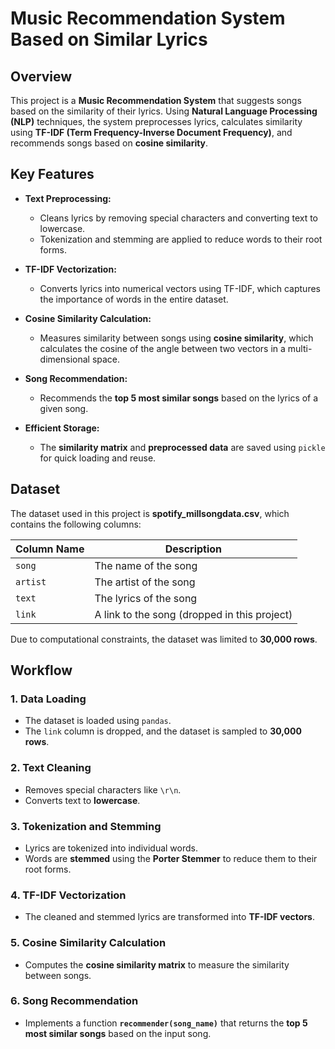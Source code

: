 # Music Recommendation System Based on Similar Lyrics

## Overview  
This project is a **Music Recommendation System** that suggests songs based on the similarity of their lyrics. Using **Natural Language Processing (NLP)** techniques, the system preprocesses lyrics, calculates similarity using **TF-IDF (Term Frequency-Inverse Document Frequency)**, and recommends songs based on **cosine similarity**.

## Key Features  

- **Text Preprocessing:**  
  - Cleans lyrics by removing special characters and converting text to lowercase.  
  - Tokenization and stemming are applied to reduce words to their root forms.  

- **TF-IDF Vectorization:**  
  - Converts lyrics into numerical vectors using TF-IDF, which captures the importance of words in the entire dataset.  

- **Cosine Similarity Calculation:**  
  - Measures similarity between songs using **cosine similarity**, which calculates the cosine of the angle between two vectors in a multi-dimensional space.  

- **Song Recommendation:**  
  - Recommends the **top 5 most similar songs** based on the lyrics of a given song.  

- **Efficient Storage:**  
  - The **similarity matrix** and **preprocessed data** are saved using `pickle` for quick loading and reuse.  

## Dataset  

The dataset used in this project is **spotify_millsongdata.csv**, which contains the following columns:  

| Column Name | Description |  
|-------------|------------|  
| `song` | The name of the song |  
| `artist` | The artist of the song |  
| `text` | The lyrics of the song |  
| `link` | A link to the song (dropped in this project) |  

Due to computational constraints, the dataset was limited to **30,000 rows**.  

## Workflow  

### 1. Data Loading  
- The dataset is loaded using `pandas`.  
- The `link` column is dropped, and the dataset is sampled to **30,000 rows**.  

### 2. Text Cleaning  
- Removes special characters like `\r\n`.  
- Converts text to **lowercase**.  

### 3. Tokenization and Stemming  
- Lyrics are tokenized into individual words.  
- Words are **stemmed** using the **Porter Stemmer** to reduce them to their root forms.  

### 4. TF-IDF Vectorization  
- The cleaned and stemmed lyrics are transformed into **TF-IDF vectors**.  

### 5. Cosine Similarity Calculation  
- Computes the **cosine similarity matrix** to measure the similarity between songs.  

### 6. Song Recommendation  
- Implements a function **`recommender(song_name)`** that returns the **top 5 most similar songs** based on the input song.  
